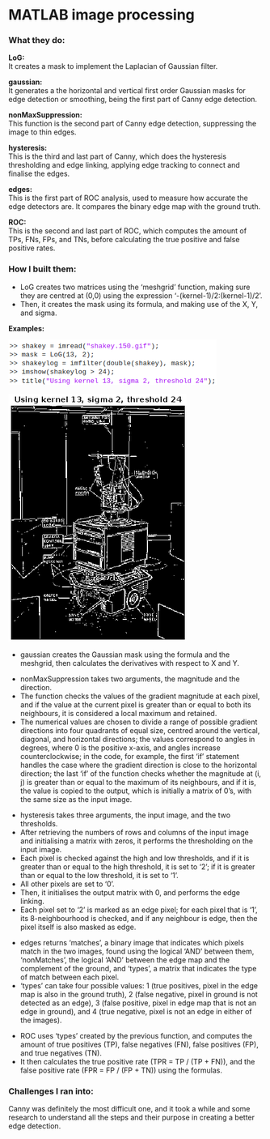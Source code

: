 # MATLAB image processing

### What they do:

**LoG:**<br />
It creates a mask to implement the Laplacian of Gaussian filter.<br />

**gaussian:**<br />
It generates a the horizontal and vertical first order Gaussian masks for edge detection or smoothing, being the first part of Canny edge detection.<br />

**nonMaxSuppression:**<br />
This function is the second part of Canny edge detection, suppressing the image to thin edges.<br />

**hysteresis:**<br />
This is the third and last part of Canny, which does the hysteresis thresholding and edge linking, applying edge tracking to connect and finalise the edges.<br />

**edges:**<br />
This is the first part of ROC analysis, used to measure how accurate the edge detectors are. It compares the binary edge map with the ground truth.<br />

**ROC:**<br />
This is the second and last part of ROC, which computes the amount of TPs, FNs, FPs, and TNs, before calculating the true positive and false positive rates.<br />

### How I built them:

- LoG creates two matrices using the ‘meshgrid’ function, making sure they are centred at (0,0) using the expression ‘-(kernel-1)/2:(kernel-1)/2’.
- Then, it creates the mask using its formula, and making use of the X, Y, and sigma.
<!-- -->
**Examples:**<br />
<!-- -->
![commands1](https://github.com/tudormihail5/MATLABfunctions/blob/main/LoGCommands.png)
<!-- -->
![edges1](https://github.com/tudormihail5/MATLABfunctions/blob/main/LoGEdges.png)
<!-- -->
- gaussian creates the Gaussian mask using the formula and the meshgrid, then calculates the derivatives with respect to X and Y.
<!-- -->
- nonMaxSuppression takes two arguments, the magnitude and the direction.
- The function checks the values of the gradient magnitude at each pixel, and if the value at the current pixel is
greater than or equal to both its neighbours, it is considered a local maximum and retained.
- The numerical values are chosen to divide a range of possible gradient directions into four quadrants of equal size, centred around the vertical, diagonal, and horizontal directions; the values correspond to angles in degrees, where 0 is the positive x-axis, and angles increase counterclockwise; in the code, for example, the first ‘if’ statement handles the case where the gradient direction is close to the horizontal direction; the last ‘if’ of the function checks whether the magnitude at (i, j) is greater than or equal to the maximum of its neighbours, and if it is, the value is copied to the output, which is initially a matrix of 0’s, with the same size as the input image.
<!-- -->
- hysteresis takes three arguments, the input image, and the two thresholds.
- After retrieving the numbers of rows and columns of the input image and initialising a matrix with zeros, it performs the thresholding on the input image.
- Each pixel is checked against the high and low thresholds, and if it is greater than or equal to the high threshold, it is set to ‘2’; if it is greater than or equal to the low threshold, it is set to ‘1’.
- All other pixels are set to ‘0’.
- Then, it initialises the output matrix with 0, and performs the edge linking.
- Each pixel set to ‘2’ is marked as an edge pixel; for each pixel that is ‘1’, its 8-neighbourhood is checked, and if any neighbour is edge, then the pixel itself is also masked as edge.
<!-- -->
- edges returns ‘matches’, a binary image that indicates which pixels match in the two images, found using the logical ‘AND’ between them, ‘nonMatches’, the logical ‘AND’ between the edge map and the complement of the ground, and ‘types’, a matrix that indicates the type of match between each pixel.
- ‘types’ can take four possible values: 1 (true positives, pixel in the edge map is also in the ground truth), 2 (false negative, pixel in ground is not detected as an edge), 3 (false positive, pixel in edge map that is not an edge in ground), and 4 (true negative, pixel is not an edge in either of the images).
<!-- -->
- ROC uses ‘types’ created by the previous function, and computes the amount of true positives (TP), false negatives (FN), false positives (FP), and true negatives (TN).
- It then calculates the true positive rate (TPR = TP / (TP + FN)), and the false positive rate (FPR = FP / (FP + TN)) using the formulas.

### Challenges I ran into:

Canny was definitely the most difficult one, and it took a while and some research to understand all the steps and their purpose in creating a better edge detection.
